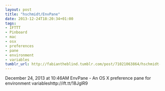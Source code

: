 ```yaml
---
layout: post
title: "hschmidt/EnvPane"
date: 2013-12-24T18:20:34+01:00
tags:
- IFTTT
- Pinboard
- mac
- osx
- preferences
- pane
- environment
- variables
tumblr_url: http://fabiantheblind.tumblr.com/post/71021063864/hschmidt-envpane
---
```

December 24, 2013 at 10:46AM
EnvPane - An OS X preference pane for environment variableshttp://ift.tt/18JglR9
